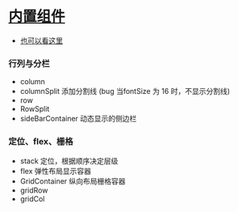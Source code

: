 # [内置组件](https://developer.huawei.com/consumer/cn/doc/harmonyos-guides-V5/arkts-add-component-V5)

- [也可以看这里](https://developer.huawei.com/consumer/cn/doc/harmonyos-references-V5/arkui-declarative-comp-V5)


### 行列与分栏

- column
- columnSplit 添加分割线 (bug 当fontSize 为 16 时，不显示分割线)
- row 
- RowSplit
- sideBarContainer 动态显示的侧边栏

### 定位、flex、栅格

- stack 定位，根据顺序决定层级
- flex  弹性布局显示容器
- GridContainer 纵向布局栅格容器
- gridRow 
- gridCol 
